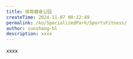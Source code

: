 ```yaml
---
title: 体育健身公园
createTime: 2024-11-07 00:12:49
permalink: /ko/SpecializedPark/SportsFitness/
author: sunshang-hl
description: xxxx
---
```


xxxx